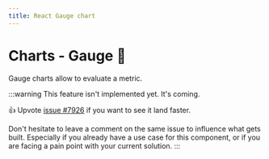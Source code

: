 ```yaml
---
title: React Gauge chart
---
```


# Charts - Gauge 🚧

<p class="description">Gauge charts allow to evaluate a metric.</p>

:::warning
This feature isn't implemented yet. It's coming.

👍 Upvote [issue #7926](https://github.com/mui/mui-x/issues/2903) if you want to see it land faster.

Don't hesitate to leave a comment on the same issue to influence what gets built. Especially if you already have a use case for this component, or if you are facing a pain point with your current solution.
:::
